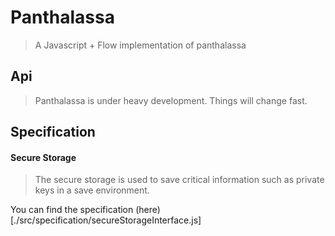# Panthalassa
> A Javascript + Flow implementation of panthalassa

## Api
> Panthalassa is under heavy development. Things will change fast.

## Specification

#### Secure Storage
> The secure storage is used to save critical information such as private keys in a save environment. 

You can find the specification (here)[./src/specification/secureStorageInterface.js]